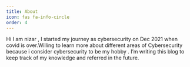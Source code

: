 ```yaml
---
title: About
icon: fas fa-info-circle
order: 4
---
```

Hi I am nizar , I started my journey as cybersecurity on Dec 2021 when covid is over.Willing to learn more about different areas of Cybersecurity because i consider cybersecurity to be my hobby . I’m writing this blog to keep track of my knowledge and referred in the future.
